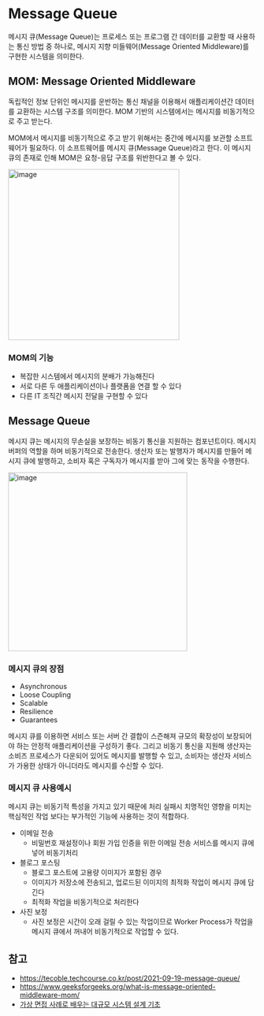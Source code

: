 # Message Queue
메시지 큐(Message Queue)는 프로세스 또는 프로그램 간 데이터를 교환할 때 사용하는 통신 방법 중 하나로, 메시지 지향 미들웨어(Message Oriented Middleware)를 구현한 시스템을 의미한다.

## MOM: Message Oriented Middleware
독립적인 정보 단위인 메시지를 운반하는 통신 채널을 이용해서 애플리케이션간 데이터를 교환하는 시스템 구조를 의미한다. MOM 기반의 시스템에서는 메시지를 비동기적으로 주고 받는다.

MOM에서 메시지를 비동기적으로 주고 받기 위해서는 중간에 메시지를 보관할 소프트웨어가 필요하다. 이 소프트웨어를 메시지 큐(Message Queue)라고 한다. 이 메시지 큐의 존재로 인해 MOM은 요청-응답 구조를 위반한다고 볼 수 있다.

<img width="347" alt="image" src="https://user-images.githubusercontent.com/60502370/155870244-b6b5e84e-cfad-47dc-9506-e2efa35d1376.png">


### MOM의 기능
- 복잡한 시스템에서 메시지의 분배가 가능해진다
- 서로 다른 두 애플리케이션이나 플랫폼을 연결 할 수 있다
- 다른 IT 조직간 메시지 전달을 구현할 수 있다

## Message Queue
메시지 큐는 메시지의 무손실을 보장하는 비동기 통신을 지원하는 컴포넌트이다. 메시지 버퍼의 역할을 하며 비동기적으로 전송한다. 생산자 또는 발행자가 메시지를 만들어 메시지 큐에 발행하고, 소비자 혹은 구독자가 메시지를 받아 그에 맞는 동작을 수행한다.

<img width="363" alt="image" src="https://user-images.githubusercontent.com/60502370/155870432-ac6e017e-c016-459c-998f-e727e3053551.png">

### 메시지 큐의 장점
- Asynchronous
- Loose Coupling
- Scalable
- Resilience
- Guarantees

메시지 큐를 이용하면 서비스 또는 서버 간 결합이 스즌해져 규모의 확장성이 보장되어야 하는 안정적 애플리케이션을 구성하기 좋다. 그리고 비동기 통신을 지원해 생산자는 소비즈 프로세스가 다운되어 있어도 메시지를 발행할 수 있고, 소비자는 생산자 서비스가 가용한 상태가 아니더라도 메시지를 수신할 수 있다.

### 메시지 큐 사용예시
메시지 큐는 비동기적 특성을 가지고 있기 때문에 처리 실패시 치명적인 영향을 미치는 핵심적인 작업 보다는 부가적인 기능에 사용하는 것이 적합하다.

- 이메일 전송
  - 비밀번호 재설정이나 회원 가입 인증을 위한 이메일 전송 서비스를 메시지 큐에 넣어 비동기처리
- 블로그 포스팅
  - 블로그 포스트에 고용량 이미지가 포함된 경우
  - 이미지가 저장소에 전송되고, 업로드된 이미지의 최적화 작업이 메시지 큐에 담긴다
  - 최적화 작업을 비동기적으로 처리한다
- 사진 보정
  - 사진 보정은 시간이 오래 걸릴 수 있는 작업이므로 Worker Process가 작업을 메시지 큐에서 꺼내어 비동기적으로 작업할 수 있다.

## 참고
- https://tecoble.techcourse.co.kr/post/2021-09-19-message-queue/
- https://www.geeksforgeeks.org/what-is-message-oriented-middleware-mom/
- [가상 면접 사례로 배우는 대규모 시스템 설계 기초](http://www.yes24.com/Product/Goods/102819435)

